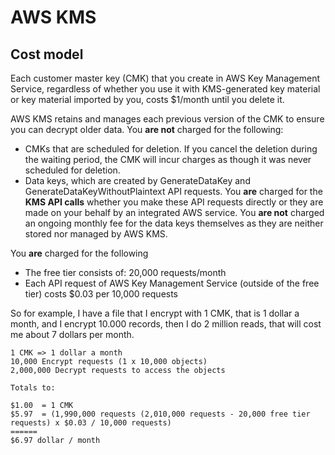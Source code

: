 # AWS KMS

## Cost model
Each customer master key (CMK) that you create in AWS Key Management Service, regardless of whether you use it with 
KMS-generated key material or key material imported by you, costs $1/month until you delete it.

AWS KMS retains and manages each previous version of the CMK to ensure you can decrypt older data. You **are not** charged 
for the following:

- CMKs that are scheduled for deletion. If you cancel the deletion during the waiting period, the CMK will incur charges 
as though it was never scheduled for deletion.
- Data keys, which are created by GenerateDataKey and GenerateDataKeyWithoutPlaintext API requests. You **are** charged for 
the **KMS API calls** whether you make these API requests directly or they are made on your behalf by an integrated AWS service. 
You **are not** charged an ongoing monthly fee for the data keys themselves as they are neither stored nor managed by AWS KMS.

You **are** charged for the following
- The free tier consists of: 20,000 requests/month
- Each API request of AWS Key Management Service (outside of the free tier) costs $0.03 per 10,000 requests

So for example, I have a file that I encrypt with 1 CMK, that is 1 dollar a month, and I encrypt 10.000 records,
then I do 2 million reads, that will cost me about 7 dollars per month.

```
1 CMK => 1 dollar a month
10,000 Encrypt requests (1 x 10,000 objects)
2,000,000 Decrypt requests to access the objects

Totals to:

$1.00  = 1 CMK
$5.97  = (1,990,000 requests (2,010,000 requests - 20,000 free tier requests) x $0.03 / 10,000 requests)
======
$6.97 dollar / month
```